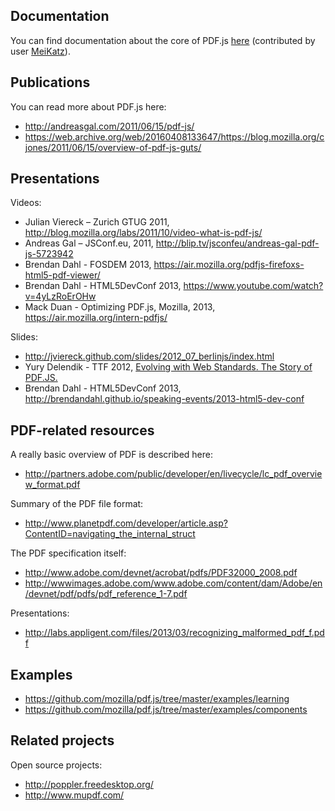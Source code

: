 ## Documentation

You can find documentation about the core of PDF.js [here](https://github.com/MeiKatz/pdfjs-docs/blob/master/README.md) (contributed by user [MeiKatz](https://github.com/MeiKatz)).

## Publications

You can read more about PDF.js here:
+ http://andreasgal.com/2011/06/15/pdf-js/
+ https://web.archive.org/web/20160408133647/https://blog.mozilla.org/cjones/2011/06/15/overview-of-pdf-js-guts/

## Presentations

Videos:
+ Julian Viereck – Zurich GTUG 2011, http://blog.mozilla.org/labs/2011/10/video-what-is-pdf-js/
+ Andreas Gal – JSConf.eu, 2011, http://blip.tv/jsconfeu/andreas-gal-pdf-js-5723942
+ Brendan Dahl - FOSDEM 2013, https://air.mozilla.org/pdfjs-firefoxs-html5-pdf-viewer/
+ Brendan Dahl - HTML5DevConf 2013, https://www.youtube.com/watch?v=4yLzRoErOHw
+ Mack Duan - Optimizing PDF.js, Mozilla, 2013, https://air.mozilla.org/intern-pdfjs/

Slides:
+ http://jviereck.github.com/slides/2012_07_berlinjs/index.html
+ Yury Delendik - TTF 2012, [Evolving with Web Standards. The Story of PDF.JS.](https://people.mozilla.com/~ydelendik/pdfjs-ttf-2012.pdf)
+ Brendan Dahl - HTML5DevConf 2013, http://brendandahl.github.io/speaking-events/2013-html5-dev-conf

## PDF-related resources

A really basic overview of PDF is described here:
+ http://partners.adobe.com/public/developer/en/livecycle/lc_pdf_overview_format.pdf

Summary of the PDF file format:
+ http://www.planetpdf.com/developer/article.asp?ContentID=navigating_the_internal_struct

The PDF specification itself:
+ http://www.adobe.com/devnet/acrobat/pdfs/PDF32000_2008.pdf
+ http://wwwimages.adobe.com/www.adobe.com/content/dam/Adobe/en/devnet/pdf/pdfs/pdf_reference_1-7.pdf

Presentations:
+ http://labs.appligent.com/files/2013/03/recognizing_malformed_pdf_f.pdf

## Examples

+ https://github.com/mozilla/pdf.js/tree/master/examples/learning
+ https://github.com/mozilla/pdf.js/tree/master/examples/components

## Related projects

Open source projects:
+ http://poppler.freedesktop.org/
+ http://www.mupdf.com/